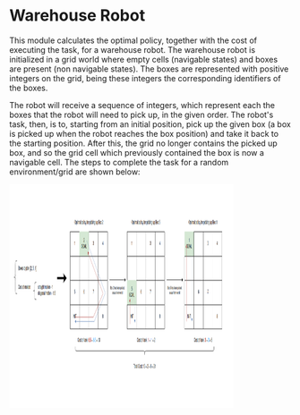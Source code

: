 # Warehouse Robot

This module calculates the optimal policy, together with the cost of executing the task, for a warehouse robot. The 
warehouse robot is initialized in a grid world where empty cells (navigable states) and boxes are present (non 
navigable states). The boxes are represented with positive integers on the grid, being these integers the 
corresponding identifiers of the boxes. 

The robot will receive a sequence of integers, which represent each the boxes that the robot will need to pick up, in 
the given order. The robot's task, then, is to, starting from an initial position, pick up the given box (a box is 
picked up when the robot reaches the box position) and take it back to the starting position. After this, the 
grid no longer contains the picked up box, and so the grid cell which previously contained the box is now 
a navigable cell. The steps to complete the task for a random environment/grid are shown below:

<img src="../doc_images/warehouse_robot/warehouse_robot.png" alt="drawing" width="400" height="400"/>
